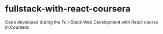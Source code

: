 # fullstack-with-react-coursera
Code developed during the Full-Stack Web Development with React course in Coursera
